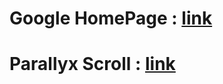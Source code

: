 # Google HomePage : <a href='https://jithender04.github.io/practice/googleHomePage/index.html'>link</a>
# Parallyx Scroll : <a href='https://jithender04.github.io/practice/Parallyx%20Scroll/index.html'>link</a>
